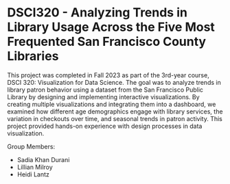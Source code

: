 # DSCI320 - Analyzing Trends in Library Usage Across the Five Most Frequented San Francisco County Libraries

This project was completed in Fall 2023 as part of the 3rd-year course, DSCI 320: Visualization for Data Science. The goal was to analyze trends in library patron behavior using a dataset from the San Francisco Public Library by designing and implementing interactive visualizations. By creating multiple visualizations and integrating them into a dashboard, we examined how different age demographics engage with library services, the variation in checkouts over time, and seasonal trends in patron activity. This project provided hands-on experience with design processes in data visualization.


Group Members:
* Sadia Khan Durani
* Lillian Milroy
* Heidi Lantz

<br>

